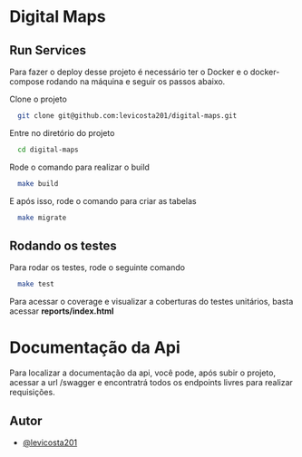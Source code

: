 
# Digital Maps


## Run Services

Para fazer o deploy desse projeto é necessário ter o Docker e o docker-compose rodando na máquina e seguir os passos abaixo.

Clone o projeto

```bash
  git clone git@github.com:levicosta201/digital-maps.git
```

Entre no diretório do projeto

```bash
  cd digital-maps
```

Rode o comando para realizar o build

```bash
  make build
```

E após isso, rode o comando para criar as tabelas

```bash
  make migrate
```



## Rodando os testes

Para rodar os testes, rode o seguinte comando

```bash
  make test
```

Para acessar o coverage e visualizar a coberturas do testes unitários, basta acessar **reports/index.html**


# Documentação da Api
Para localizar a documentação da api, você pode, após subir o projeto, acessar a url /swagger e encontratrá todos os endpoints livres para realizar requisições.



## Autor

- [@levicosta201](https://github.com/levicosta201/)




